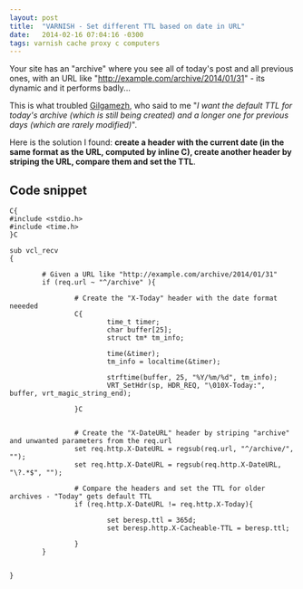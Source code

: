 ```yaml
---
layout: post
title:  "VARNISH - Set different TTL based on date in URL"
date:   2014-02-16 07:04:16 -0300
tags: varnish cache proxy c computers 
---
```


Your site has an "archive" where you see all of today's post and all previous ones, with an URL like "http://example.com/archive/2014/01/31" - its dynamic and it performs badly...

This is what troubled [Gilgamezh](https://twitter.com/Gilgamezh), who said to me "*I want the default TTL for today's archive (which is still being created) and a longer one for previous days (which are rarely modified)*".

Here is the solution I found: **create a header with the current date (in the same format as the URL, computed by inline C), create another header by striping the URL, compare them and set the TTL**.

Code snippet
------------
```
C{
#include <stdio.h>
#include <time.h>
}C

sub vcl_recv
{

        # Given a URL like "http://example.com/archive/2014/01/31"
        if (req.url ~ "^/archive" ){

                # Create the "X-Today" header with the date format neeeded
                C{
                        time_t timer;
                        char buffer[25];
                        struct tm* tm_info;

                        time(&timer);
                        tm_info = localtime(&timer);

                        strftime(buffer, 25, "%Y/%m/%d", tm_info);
                        VRT_SetHdr(sp, HDR_REQ, "\010X-Today:", buffer, vrt_magic_string_end);

                }C

                
                # Create the "X-DateURL" header by striping "archive" and unwanted parameters from the req.url
                set req.http.X-DateURL = regsub(req.url, "^/archive/", "");
                set req.http.X-DateURL = regsub(req.http.X-DateURL, "\?.*$", "");

                # Compare the headers and set the TTL for older archives - "Today" gets default TTL
                if (req.http.X-DateURL != req.http.X-Today){

                        set beresp.ttl = 365d;
                        set beresp.http.X-Cacheable-TTL = beresp.ttl;

                }
        }


}
```


